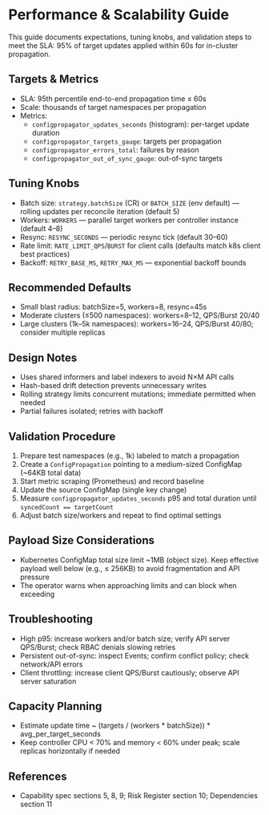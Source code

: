 # Performance & Scalability Guide

This guide documents expectations, tuning knobs, and validation steps to meet the SLA: 95% of target updates applied within 60s for in-cluster propagation.

## Targets & Metrics
- SLA: 95th percentile end-to-end propagation time ≤ 60s
- Scale: thousands of target namespaces per propagation
- Metrics:
  - `configpropagator_updates_seconds` (histogram): per-target update duration
  - `configpropagator_targets_gauge`: targets per propagation
  - `configpropagator_errors_total`: failures by reason
  - `configpropagator_out_of_sync_gauge`: out-of-sync targets

## Tuning Knobs
- Batch size: `strategy.batchSize` (CR) or `BATCH_SIZE` (env default) — rolling updates per reconcile iteration (default 5)
- Workers: `WORKERS` — parallel target workers per controller instance (default 4–8)
- Resync: `RESYNC_SECONDS` — periodic resync tick (default 30–60)
- Rate limit: `RATE_LIMIT_QPS`/`BURST` for client calls (defaults match k8s client best practices)
- Backoff: `RETRY_BASE_MS`, `RETRY_MAX_MS` — exponential backoff bounds

## Recommended Defaults
- Small blast radius: batchSize=5, workers=8, resync=45s
- Moderate clusters (≤500 namespaces): workers=8–12, QPS/Burst 20/40
- Large clusters (1k–5k namespaces): workers=16–24, QPS/Burst 40/80; consider multiple replicas

## Design Notes
- Uses shared informers and label indexers to avoid N×M API calls
- Hash-based drift detection prevents unnecessary writes
- Rolling strategy limits concurrent mutations; immediate permitted when needed
- Partial failures isolated; retries with backoff

## Validation Procedure
1) Prepare test namespaces (e.g., 1k) labeled to match a propagation
2) Create a `ConfigPropagation` pointing to a medium-sized ConfigMap (~64KB total data)
3) Start metric scraping (Prometheus) and record baseline
4) Update the source ConfigMap (single key change)
5) Measure `configpropagator_updates_seconds` p95 and total duration until `syncedCount == targetCount`
6) Adjust batch size/workers and repeat to find optimal settings

## Payload Size Considerations
- Kubernetes ConfigMap total size limit ~1MB (object size). Keep effective payload well below (e.g., ≤ 256KB) to avoid fragmentation and API pressure
- The operator warns when approaching limits and can block when exceeding

## Troubleshooting
- High p95: increase workers and/or batch size; verify API server QPS/Burst; check RBAC denials slowing retries
- Persistent out-of-sync: inspect Events; confirm conflict policy; check network/API errors
- Client throttling: increase client QPS/Burst cautiously; observe API server saturation

## Capacity Planning
- Estimate update time ~ (targets / (workers * batchSize)) * avg_per_target_seconds
- Keep controller CPU < 70% and memory < 60% under peak; scale replicas horizontally if needed

## References
- Capability spec sections 5, 8, 9; Risk Register section 10; Dependencies section 11

